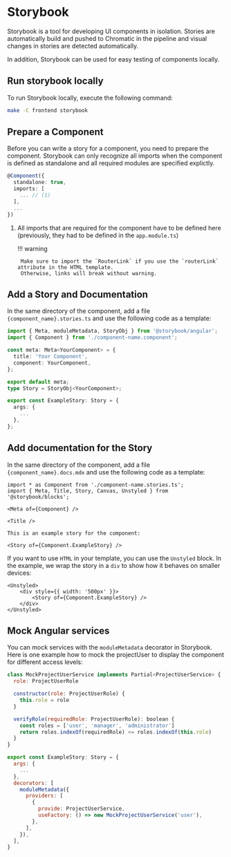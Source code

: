 <!--
 ~ SPDX-FileCopyrightText: Copyright DB InfraGO AG and contributors
 ~ SPDX-License-Identifier: Apache-2.0
 -->

# Storybook

Storybook is a tool for developing UI components in isolation. Stories are
automatically build and pushed to Chromatic in the pipeline and visual changes
in stories are detected automatically.

In addition, Storybook can be used for easy testing of components locally.

## Run storybook locally

To run Storybook locally, execute the following command:

```bash
make -C frontend storybook
```

## Prepare a Component

Before you can write a story for a component, you need to prepare the
component. Storybook can only recognize all imports when the component is
defined as standalone and all required modules are specified explictly.

```ts
@Component({
  standalone: true,
  imports: [
    ... // (1)
  ],
  ...
})
```

1.  All imports that are required for the component have to be defined here
    (previously, they had to be defined in the `app.module.ts`)

    !!! warning

         Make sure to import the `RouterLink` if you use the `routerLink` attribute in the HTML template.
         Otherwise, links will break without warning.

## Add a Story and Documentation

In the same directory of the component, add a file
`{component_name}.stories.ts` and use the following code as a template:

```ts
import { Meta, moduleMetadata, StoryObj } from '@storybook/angular';
import { Component } from './component-name.component';

const meta: Meta<YourComponent> = {
  title: 'Your Component',
  component: YourComponent,
};

export default meta;
type Story = StoryObj<YourComponent>;

export const ExampleStory: Story = {
  args: {
    ...
  },
};
```

## Add documentation for the Story

In the same directory of the component, add a file `{component_name}.docs.mdx`
and use the following code as a template:

```mdx
import * as Component from './component-name.stories.ts';
import { Meta, Title, Story, Canvas, Unstyled } from '@storybook/blocks';

<Meta of={Component} />

<Title />

This is an example story for the component:

<Story of={Component.ExampleStory} />
```

If you want to use `HTML` in your template, you can use the `Unstyled` block.
In the example, we wrap the story in a `div` to show how it behaves on smaller
devices:

```mdx
<Unstyled>
    <div style={{ width: '500px' }}>
        <Story of={Component.ExampleStory} />
    </div>
</Unstyled>
```

## Mock Angular services

You can mock services with the `moduleMetadata` decorator in Storybook. Here is
one example how to mock the projectUser to display the component for different
access levels:

```js
class MockProjectUserService implements Partial<ProjectUserService> {
  role: ProjectUserRole

  constructor(role: ProjectUserRole) {
    this.role = role
  }

  verifyRole(requiredRole: ProjectUserRole): boolean {
    const roles = ['user', 'manager', 'administrator']
    return roles.indexOf(requiredRole) <= roles.indexOf(this.role)
  }
}

export const ExampleStory: Story = {
  args: {
    ...
  },
  decorators: [
    moduleMetadata({
      providers: [
        {
          provide: ProjectUserService,
          useFactory: () => new MockProjectUserService('user'),
        },
      ],
    }),
  ],
}
```
